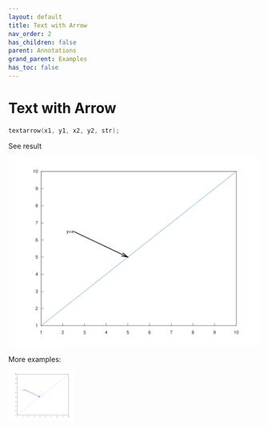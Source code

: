 ```yaml
---
layout: default
title: Text with Arrow
nav_order: 2
has_children: false
parent: Annotations
grand_parent: Examples
has_toc: false
---
```

# Text with Arrow

```cpp
textarrow(x1, y1, x2, y2, str);
```


See result

[![example_textarrow_1](textarrow/textarrow_1.svg)](https://github.com/alandefreitas/matplotplusplus/blob/master/examples/annotations/textarrow/textarrow_1.cpp)

More examples:
    
[![example_textarrow_2](textarrow/textarrow_2_thumb.png)](https://github.com/alandefreitas/matplotplusplus/blob/master/examples/annotations/textarrow/textarrow_2.cpp)

  



<!-- Generated with mdsplit: https://github.com/alandefreitas/mdsplit -->
